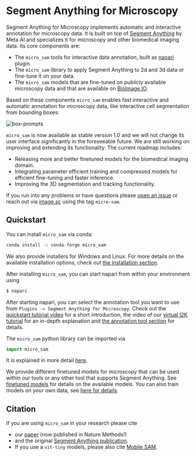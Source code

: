 # Segment Anything for Microscopy

Segment Anything for Microscopy implements automatic and interactive annotation for microscopy data. It is built on top of [Segment Anything](https://segment-anything.com/) by Meta AI and specializes it for microscopy and other biomedical imaging data.
Its core components are:
- The `micro_sam` tools for interactive data annotation, built as [napari](https://napari.org/stable/) plugin.
- The `micro_sam` library to apply Segment Anything to 2d and 3d data or fine-tune it on your data.
- The `micro_sam` models that are fine-tuned on publicly available microscopy data and that are available on [BioImage.IO](https://bioimage.io/#/).

Based on these components `micro_sam` enables fast interactive and automatic annotation for microscopy data, like interactive cell segmentation from bounding boxes:

![box-prompts](https://github.com/computational-cell-analytics/micro-sam/assets/4263537/d04cb158-9f5b-4460-98cd-023c4f19cccd)

`micro_sam` is now available as stable version 1.0 and we will not change its user interface significantly in the foreseeable future.
We are still working on improving and extending its functionality. The current roadmap includes:
- Releasing more and better finetuned models for the biomedical imaging domain.
- Integrating parameter efficient training and compressed models for efficient fine-tuning and faster inference.
- Improving the 3D segmentation and tracking functionality.

If you run into any problems or have questions please [open an issue](https://github.com/computational-cell-analytics/micro-sam/issues/new) or reach out via [image.sc](https://forum.image.sc/) using the tag `micro-sam`.


## Quickstart

You can install `micro_sam` via conda:
```bash
conda install -c conda-forge micro_sam
```
We also provide installers for Windows and Linux. For more details on the available installation options, check out [the installation section](#installation).

After installing `micro_sam`, you can start napari from within your environment using

```bash
$ napari
```
After starting napari, you can select the annotation tool you want to use from `Plugins -> Segment Anything for Microscopy`. Check out the [quickstart tutorial video](https://youtu.be/gcv0fa84mCc) for a short introduction, the video of our [virtual I2K tutorial](https://www.youtube.com/watch?v=dxjU4W7bCis&list=PLdA9Vgd1gxTbvxmtk9CASftUOl_XItjDN&index=33) for an in-depth explanation and [the annotation tool section](#annotation-tools) for details.

The `micro_sam` python library can be imported via

```python
import micro_sam
```

It is explained in more detail [here](#using-the-python-library).

We provide different finetuned models for microscopy that can be used within our tools or any other tool that supports Segment Anything. See [finetuned models](#finetuned-models) for details on the available models.
You can also train models on your own data, see [here for details](#training-your-own-model).

## Citation

If you are using `micro_sam` in your research please cite
- our [paper](https://www.nature.com/articles/s41592-024-02580-4) (now published in Nature Methods!)
- and the original [Segment Anything publication](https://arxiv.org/abs/2304.02643).
- If you use a `vit-tiny` models, please also cite [Mobile SAM](https://arxiv.org/abs/2306.14289).
